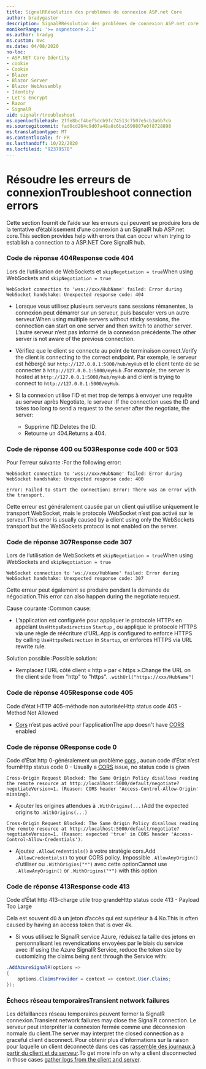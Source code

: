 ```yaml
---
title: SignalRRésolution des problèmes de connexion ASP.net Core
author: bradygaster
description: SignalRRésolution des problèmes de connexion ASP.net core.
monikerRange: '>= aspnetcore-2.1'
ms.author: bradyg
ms.custom: mvc
ms.date: 04/08/2020
no-loc:
- ASP.NET Core Identity
- cookie
- Cookie
- Blazor
- Blazor Server
- Blazor WebAssembly
- Identity
- Let's Encrypt
- Razor
- SignalR
uid: signalr/troubleshoot
ms.openlocfilehash: 2ffe8bcf4bef5dcb9fc74513c7507e5cb3a6b7cb
ms.sourcegitcommit: fad0cd264c9d07a48a8c6ba1690807e0f8728898
ms.translationtype: MT
ms.contentlocale: fr-FR
ms.lasthandoff: 10/22/2020
ms.locfileid: "92379578"
---
```

# <a name="troubleshoot-connection-errors"></a><span data-ttu-id="1e34f-103">Résoudre les erreurs de connexion</span><span class="sxs-lookup"><span data-stu-id="1e34f-103">Troubleshoot connection errors</span></span>

<span data-ttu-id="1e34f-104">Cette section fournit de l’aide sur les erreurs qui peuvent se produire lors de la tentative d’établissement d’une connexion à un SignalR hub ASP.net core.</span><span class="sxs-lookup"><span data-stu-id="1e34f-104">This section provides help with errors that can occur when trying to establish a connection to a ASP.NET Core SignalR hub.</span></span>

### <a name="response-code-404"></a><span data-ttu-id="1e34f-105">Code de réponse 404</span><span class="sxs-lookup"><span data-stu-id="1e34f-105">Response code 404</span></span>

<span data-ttu-id="1e34f-106">Lors de l’utilisation de WebSockets et `skipNegotiation = true`</span><span class="sxs-lookup"><span data-stu-id="1e34f-106">When using WebSockets and `skipNegotiation = true`</span></span>
```log
WebSocket connection to 'wss://xxx/HubName' failed: Error during WebSocket handshake: Unexpected response code: 404
```

* <span data-ttu-id="1e34f-107">Lorsque vous utilisez plusieurs serveurs sans sessions rémanentes, la connexion peut démarrer sur un serveur, puis basculer vers un autre serveur.</span><span class="sxs-lookup"><span data-stu-id="1e34f-107">When using multiple servers without sticky sessions, the connection can start on one server and then switch to another server.</span></span> <span data-ttu-id="1e34f-108">L’autre serveur n’est pas informé de la connexion précédente.</span><span class="sxs-lookup"><span data-stu-id="1e34f-108">The other server is not aware of the previous connection.</span></span>
* <span data-ttu-id="1e34f-109">Vérifiez que le client se connecte au point de terminaison correct.</span><span class="sxs-lookup"><span data-stu-id="1e34f-109">Verify the client is connecting to the correct endpoint.</span></span> <span data-ttu-id="1e34f-110">Par exemple, le serveur est hébergé sur `http://127.0.0.1:5000/hub/myHub` et le client tente de se connecter à `http://127.0.0.1:5000/myHub` .</span><span class="sxs-lookup"><span data-stu-id="1e34f-110">For example, the server is hosted at `http://127.0.0.1:5000/hub/myHub` and client is trying to connect to `http://127.0.0.1:5000/myHub`.</span></span>
* <span data-ttu-id="1e34f-111">Si la connexion utilise l’ID et met trop de temps à envoyer une requête au serveur après Negotiate, le serveur :</span><span class="sxs-lookup"><span data-stu-id="1e34f-111">If the connection uses the ID and takes too long to send a request to the server after the negotiate, the server:</span></span>

  * <span data-ttu-id="1e34f-112">Supprime l’ID.</span><span class="sxs-lookup"><span data-stu-id="1e34f-112">Deletes the ID.</span></span>
  * <span data-ttu-id="1e34f-113">Retourne un 404.</span><span class="sxs-lookup"><span data-stu-id="1e34f-113">Returns a 404.</span></span>

### <a name="response-code-400-or-503"></a><span data-ttu-id="1e34f-114">Code de réponse 400 ou 503</span><span class="sxs-lookup"><span data-stu-id="1e34f-114">Response code 400 or 503</span></span>

<span data-ttu-id="1e34f-115">Pour l’erreur suivante :</span><span class="sxs-lookup"><span data-stu-id="1e34f-115">For the following error:</span></span>

```log
WebSocket connection to 'wss://xxx/HubName' failed: Error during WebSocket handshake: Unexpected response code: 400

Error: Failed to start the connection: Error: There was an error with the transport.
```

<span data-ttu-id="1e34f-116">Cette erreur est généralement causée par un client qui utilise uniquement le transport WebSocket, mais le protocole WebSocket n’est pas activé sur le serveur.</span><span class="sxs-lookup"><span data-stu-id="1e34f-116">This error is usually caused by a client using only the WebSockets transport but the WebSockets protocol is not enabled on the server.</span></span>

### <a name="response-code-307"></a><span data-ttu-id="1e34f-117">Code de réponse 307</span><span class="sxs-lookup"><span data-stu-id="1e34f-117">Response code 307</span></span>

<span data-ttu-id="1e34f-118">Lors de l’utilisation de WebSockets et `skipNegotiation = true`</span><span class="sxs-lookup"><span data-stu-id="1e34f-118">When using WebSockets and `skipNegotiation = true`</span></span>
```log
WebSocket connection to 'ws://xxx/HubName' failed: Error during WebSocket handshake: Unexpected response code: 307
```

<span data-ttu-id="1e34f-119">Cette erreur peut également se produire pendant la demande de négociation.</span><span class="sxs-lookup"><span data-stu-id="1e34f-119">This error can also happen during the negotiate request.</span></span>

<span data-ttu-id="1e34f-120">Cause courante :</span><span class="sxs-lookup"><span data-stu-id="1e34f-120">Common cause:</span></span>
* <span data-ttu-id="1e34f-121">L’application est configurée pour appliquer le protocole HTTPs en appelant `UseHttpsRedirection` `Startup` , ou applique le protocole HTTPS via une règle de réécriture d’URL.</span><span class="sxs-lookup"><span data-stu-id="1e34f-121">App is configured to enforce HTTPS by calling `UseHttpsRedirection` in `Startup`, or enforces HTTPS via URL rewrite rule.</span></span>

<span data-ttu-id="1e34f-122">Solution possible :</span><span class="sxs-lookup"><span data-stu-id="1e34f-122">Possible solution:</span></span>
* <span data-ttu-id="1e34f-123">Remplacez l’URL côté client « http » par « https ».</span><span class="sxs-lookup"><span data-stu-id="1e34f-123">Change the URL on the client side from "http" to "https".</span></span> `.withUrl("https://xxx/HubName")`

### <a name="response-code-405"></a><span data-ttu-id="1e34f-124">Code de réponse 405</span><span class="sxs-lookup"><span data-stu-id="1e34f-124">Response code 405</span></span>

<span data-ttu-id="1e34f-125">Code d’état HTTP 405-méthode non autorisée</span><span class="sxs-lookup"><span data-stu-id="1e34f-125">Http status code 405 - Method Not Allowed</span></span>

* <span data-ttu-id="1e34f-126">[Cors](xref:signalr/security#cross-origin-resource-sharing) n’est pas activé pour l’application</span><span class="sxs-lookup"><span data-stu-id="1e34f-126">The app doesn't have [CORS](xref:signalr/security#cross-origin-resource-sharing) enabled</span></span>

### <a name="response-code-0"></a><span data-ttu-id="1e34f-127">Code de réponse 0</span><span class="sxs-lookup"><span data-stu-id="1e34f-127">Response code 0</span></span>

<span data-ttu-id="1e34f-128">Code d’État http 0-généralement un problème [cors](xref:signalr/security#cross-origin-resource-sharing) , aucun code d’État n’est fourni</span><span class="sxs-lookup"><span data-stu-id="1e34f-128">Http status code 0 - Usually a [CORS](xref:signalr/security#cross-origin-resource-sharing) issue, no status code is given</span></span>

```log
Cross-Origin Request Blocked: The Same Origin Policy disallows reading the remote resource at http://localhost:5000/default/negotiate?negotiateVersion=1. (Reason: CORS header 'Access-Control-Allow-Origin' missing).
```

* <span data-ttu-id="1e34f-129">Ajouter les origines attendues à `.WithOrigins(...)`</span><span class="sxs-lookup"><span data-stu-id="1e34f-129">Add the expected origins to `.WithOrigins(...)`</span></span>

```log
Cross-Origin Request Blocked: The Same Origin Policy disallows reading the remote resource at http://localhost:5000/default/negotiate?negotiateVersion=1. (Reason: expected 'true' in CORS header 'Access-Control-Allow-Credentials').
```

* <span data-ttu-id="1e34f-130">Ajoutez `.AllowCredentials()` à votre stratégie cors.</span><span class="sxs-lookup"><span data-stu-id="1e34f-130">Add `.AllowCredentials()` to your CORS policy.</span></span> <span data-ttu-id="1e34f-131">Impossible `.AllowAnyOrigin()` d’utiliser ou `.WithOrigins("*")` avec cette option</span><span class="sxs-lookup"><span data-stu-id="1e34f-131">Cannot use `.AllowAnyOrigin()` or `.WithOrigins("*")` with this option</span></span>

### <a name="response-code-413"></a><span data-ttu-id="1e34f-132">Code de réponse 413</span><span class="sxs-lookup"><span data-stu-id="1e34f-132">Response code 413</span></span>

<span data-ttu-id="1e34f-133">Code d’État http 413-charge utile trop grande</span><span class="sxs-lookup"><span data-stu-id="1e34f-133">Http status code 413 - Payload Too Large</span></span>

<span data-ttu-id="1e34f-134">Cela est souvent dû à un jeton d’accès qui est supérieur à 4 Ko.</span><span class="sxs-lookup"><span data-stu-id="1e34f-134">This is often caused by having an access token that is over 4k.</span></span>

* <span data-ttu-id="1e34f-135">Si vous utilisez le SignalR service Azure, réduisez la taille des jetons en personnalisant les revendications envoyées par le biais du service avec :</span><span class="sxs-lookup"><span data-stu-id="1e34f-135">If using the Azure SignalR Service, reduce the token size by customizing the claims being sent through the Service with:</span></span>
```csharp
.AddAzureSignalR(options =>
{
    options.ClaimsProvider = context => context.User.Claims;
});
```

### <a name="transient-network-failures"></a><span data-ttu-id="1e34f-136">Échecs réseau temporaires</span><span class="sxs-lookup"><span data-stu-id="1e34f-136">Transient network failures</span></span>

<span data-ttu-id="1e34f-137">Les défaillances réseau temporaires peuvent fermer la SignalR connexion.</span><span class="sxs-lookup"><span data-stu-id="1e34f-137">Transient network failures may close the SignalR connection.</span></span> <span data-ttu-id="1e34f-138">Le serveur peut interpréter la connexion fermée comme une déconnexion normale du client.</span><span class="sxs-lookup"><span data-stu-id="1e34f-138">The server may interpret the closed connection as a graceful client disconnect.</span></span> <span data-ttu-id="1e34f-139">Pour obtenir plus d’informations sur la raison pour laquelle un client déconnecté dans ces cas [rassemble des journaux à partir du client et du serveur](xref:signalr/diagnostics).</span><span class="sxs-lookup"><span data-stu-id="1e34f-139">To get more info on why a client disconnected in those cases [gather logs from the client and server](xref:signalr/diagnostics).</span></span>